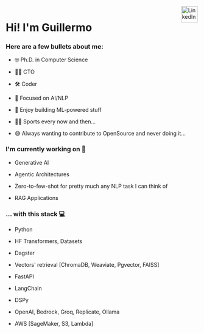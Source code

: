 <a href="https://www.linkedin.com/in/ginfante" target="_blank" rel="nofollow">  
<img align="right" alt="LinkedIn" height="43px" src="https://cdn.worldvectorlogo.com/logos/linkedin-icon-2.svg" /></a>

# Hi! I'm Guillermo 

### Here are a few bullets about me:

- 🤓 Ph.D. in Computer Science
  
- 👨‍💼 CTO

- 🛠️ Coder
  
- 🧠 Focused on AI/NLP
  
- 🚀 Enjoy building ML-powered stuff
  
- 🚴‍♂️ Sports every now and then...

- 😅 Always wanting to contribute to OpenSource and never doing it...

### I'm currently working on 🤖 

- Generative AI

- Agentic Architectures
  
- Zero-to-few-shot for pretty much any NLP task I can think of 
  
- RAG Applications

### ... with this stack 💻

- Python
  
- HF Transformers, Datasets

- Dagster
  
- Vectors' retrieval [ChromaDB, Weaviate, Pgvector, FAISS]

- FastAPI
  
- LangChain

- DSPy
  
- OpenAI, Bedrock, Groq, Replicate, Ollama
  
- AWS [SageMaker, S3, Lambda]
